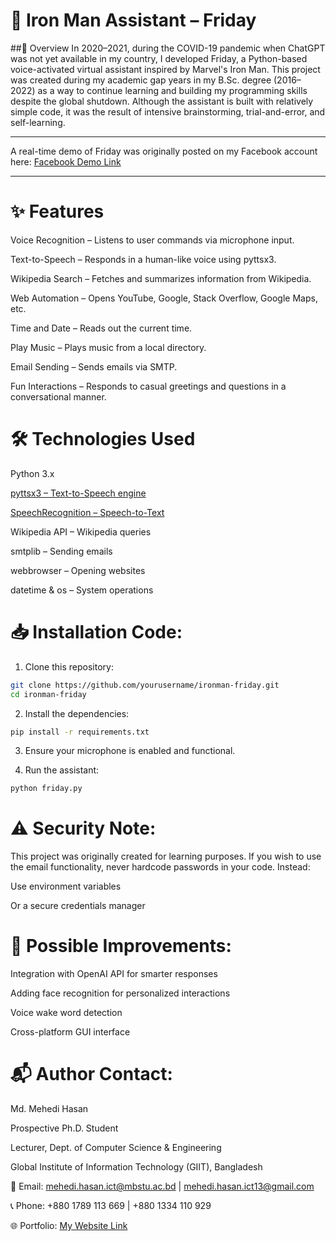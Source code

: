 # 🦾 Iron Man Assistant – Friday


##📌 Overview
In 2020–2021, during the COVID-19 pandemic when ChatGPT was not yet available in my country, I developed Friday, a Python-based voice-activated virtual assistant inspired by Marvel's Iron Man.
This project was created during my academic gap years in my B.Sc. degree (2016–2022) as a way to continue learning and building my programming skills despite the global shutdown.
Although the assistant is built with relatively simple code, it was the result of intensive brainstorming, trial-and-error, and self-learning.

---------

A real-time demo of Friday was originally posted on my Facebook account here: [Facebook Demo Link](https://www.facebook.com/100007577161371/videos/2526623644266850/)

---------

# ✨ Features
Voice Recognition – Listens to user commands via microphone input.

Text-to-Speech – Responds in a human-like voice using pyttsx3.

Wikipedia Search – Fetches and summarizes information from Wikipedia.

Web Automation – Opens YouTube, Google, Stack Overflow, Google Maps, etc.

Time and Date – Reads out the current time.

Play Music – Plays music from a local directory.

Email Sending – Sends emails via SMTP.

Fun Interactions – Responds to casual greetings and questions in a conversational manner.


# 🛠️ Technologies Used
Python 3.x

[pyttsx3 – Text-to-Speech engine](https://pypi.org/project/pyttsx3/)

[SpeechRecognition – Speech-to-Text](https://pypi.org/project/SpeechRecognition/)

Wikipedia API – Wikipedia queries

smtplib – Sending emails

webbrowser – Opening websites

datetime & os – System operations

# 📥 Installation Code:

1. Clone this repository:
 

```bash
git clone https://github.com/yourusername/ironman-friday.git
cd ironman-friday
```



2. Install the dependencies:


```bash
pip install -r requirements.txt
```
3. Ensure your microphone is enabled and functional.

4. Run the assistant:

```bash
python friday.py
```




# ⚠️ Security Note:


This project was originally created for learning purposes.
If you wish to use the email functionality, never hardcode passwords in your code. Instead:

Use environment variables

Or a secure credentials manager



# 🎯 Possible Improvements:


Integration with OpenAI API for smarter responses

Adding face recognition for personalized interactions

Voice wake word detection

Cross-platform GUI interface


#  📬 Author Contact:

Md. Mehedi Hasan

Prospective Ph.D. Student

Lecturer, Dept. of Computer Science & Engineering

Global Institute of Information Technology (GIIT), Bangladesh

📧 Email: [mehedi.hasan.ict@mbstu.ac.bd](mehedi.hasan.ict@mbstu.ac.bd) | [mehedi.hasan.ict13@gmail.com](mehedi.hasan.ict13@gmail.com)

📞 Phone: +880 1789 113 669 | +880 1334 110 929

🌐 Portfolio: [My Website Link](https://md-mehedi-hasan-resume.vercel.app/)
